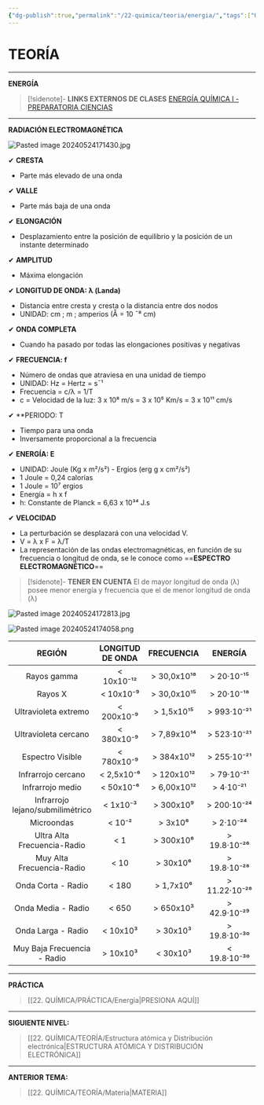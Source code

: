 ```yaml
---
{"dg-publish":true,"permalink":"/22-quimica/teoria/energia/","tags":["Química","Física","Teoría"]}
---
```


# TEORÍA
---
**ENERGÍA**

>[!sidenote]- **LINKS EXTERNOS DE CLASES** 
>[ENERGÍA QUÍMICA I - PREPARATORIA CIENCIAS](https://youtu.be/8u9Q1vpAHPM?si=vm6Gav3rGAn18YOf)

---
**RADIACIÓN ELECTROMAGNÉTICA**

![Pasted image 20240524171430.jpg](/img/user/1.%20ELEMENTOS%20GR%C3%81FICOS/Pasted%20image%2020240524171430.jpg)

✔ **CRESTA**
- Parte más elevado de una onda

✔ **VALLE**
- Parte más baja de una onda

✔ **ELONGACIÓN**
- Desplazamiento entre la posición de equilibrio y la posición de un instante determinado

✔ **AMPLITUD**
- Máxima elongación

✔ **LONGITUD DE ONDA: λ (Landa)**
- Distancia entre cresta y cresta o la distancia entre dos nodos
- UNIDAD: cm ; m ; amperios (Å = 10 ¯⁸ cm)

✔ **ONDA COMPLETA**
- Cuando ha pasado por todas las elongaciones positivas y negativas

✔ **FRECUENCIA: f**
- Número de ondas que atraviesa en una unidad de tiempo
- UNIDAD: Hz = Hertz = s¯¹
- Frecuencia = c/λ = 1/T
- c = Velocidad de la luz: 3 x 10⁸ m/s = 3 x 10⁵ Km/s = 3 x 10¹¹ cm/s

✔ **PERIODO: T
- Tiempo para una onda
- Inversamente proporcional a la frecuencia

✔ **ENERGÍA: E**
- UNIDAD: Joule (Kg x m²/s²) - Ergios (erg g x cm²/s²)
- 1 Joule = 0,24 calorías
- 1 Joule = 10⁷ ergios
- Energía = h x f
- h: Constante de Planck = 6,63 x 10³⁴ J.s

✔ **VELOCIDAD**
- La perturbación se desplazará con una velocidad V. 
- V = λ x F = λ/T
- La representación de las ondas electromagnéticas, en función de su frecuencia o longitud de onda, se le conoce como ==**ESPECTRO ELECTROMAGNÉTICO**==

>[!sidenote]- **TENER EN CUENTA**
El de mayor longitud de onda (λ) posee menor energía y frecuencia que el de menor longitud de onda (λ)

![Pasted image 20240524172813.jpg](/img/user/1.%20ELEMENTOS%20GR%C3%81FICOS/Pasted%20image%2020240524172813.jpg)


![Pasted image 20240524174058.png](/img/user/1.%20ELEMENTOS%20GR%C3%81FICOS/Pasted%20image%2020240524174058.png)

|              REGIÓN              | LONGITUD DE ONDA | FRECUENCIA  |    ENERGÍA    |
|:--------------------------------:|:----------------:|:-----------:|:-------------:|
|           Rayos gamma            |    < 10x10⁻¹²    | > 30,0x10¹⁸ |  > 20·10⁻¹⁵   |
|             Rayos X              |    < 10x10⁻⁹     | > 30,0x10¹⁵ |  > 20·10⁻¹⁸   |
|       Ultravioleta extremo       |    < 200x10⁻⁹    | > 1,5x10¹⁵  |  > 993·10⁻²¹  |
|       Ultravioleta cercano       |    < 380x10⁻⁹    | > 7,89x10¹⁴ |  > 523·10⁻²¹  |
|         Espectro Visible         |    < 780x10⁻⁹    | > 384x10¹²  |  > 255·10⁻²¹  |
|        Infrarrojo cercano        |    < 2,5x10⁻⁶    | > 120x10¹²  |  > 79·10⁻²¹   |
|         Infrarrojo medio         |    < 50x10⁻⁶     | > 6,00x10¹² |   > 4·10⁻²¹   |
| Infrarrojo lejano/submilimétrico |     < 1x10⁻³     |  > 300x10⁹  |  > 200·10⁻²⁴  |
|            Microondas            |      < 10⁻²      |   > 3x10⁸   |   > 2·10⁻²⁴   |
|   Ultra Alta Frecuencia-Radio    |       < 1        |  > 300x10⁶  | > 19.8·10⁻²⁶  |
|    Muy Alta Frecuencia-Radio     |       < 10       |  > 30x10⁶   | > 19.8·10⁻²⁸  |
|        Onda Corta - Radio        |      < 180       |  > 1,7x10⁶  | > 11.22·10⁻²⁸ |
|        Onda Media - Radio        |      < 650       |  > 650x10³  | > 42.9·10⁻²⁹  |
|        Onda Larga - Radio        |     < 10x10³     |  > 30x10³   | > 19.8·10⁻³⁰  |
|   Muy Baja Frecuencia - Radio    |     > 10x10³     |  < 30x10³   | < 19.8·10⁻³⁰  |

---
**PRÁCTICA**
>[[22. QUÍMICA/PRÁCTICA/Energía\|PRESIONA AQUÍ]]

---
**SIGUIENTE NIVEL:** 
>[[22. QUÍMICA/TEORÍA/Estructura atómica y Distribución electrónica\|ESTRUCTURA ATÓMICA Y DISTRIBUCIÓN ELECTRÓNICA]]

---
**ANTERIOR TEMA:** 
>[[22. QUÍMICA/TEORÍA/Materia\|MATERIA]]
